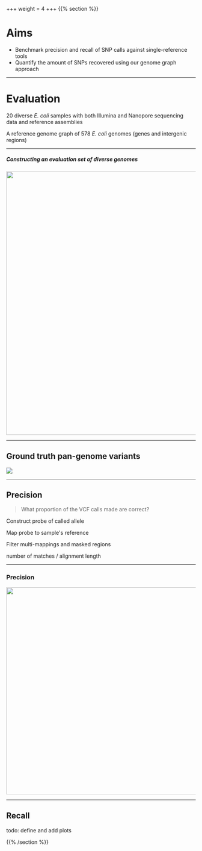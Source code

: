 +++
weight = 4
+++
{{% section %}}

# Aims

- Benchmark precision and recall of SNP calls against single-reference tools
- Quantify the amount of SNPs recovered using our genome graph approach

---

# Evaluation


20 diverse *E. coli* samples with both Illumina and Nanopore sequencing data and reference assemblies  

A reference genome graph of 578 *E. coli* genomes (genes and intergenic regions)

---

##### Constructing an evaluation set of diverse genomes

<img src="images/tree.png" height="700" style="border: none;">

---

## Ground truth pan-genome variants

<img src="images/pg-variants.png"  style="border: none;">

---

## Precision

> What proportion of the VCF calls made are correct?

<p class="fragment fade-in-then-semi-out">
Construct probe of called allele
</p>

<p class="fragment fade-in-then-semi-out">
Map probe to sample's reference
</p>

<p class="fragment fade-in-then-semi-out">
Filter multi-mappings and masked regions
</p>

<p class="fragment">
number of matches / alignment length
</p>

---

### Precision

<img src="images/precision.png"  height="550" width="1100" style="border: none;">

---

## Recall

todo: define and add plots

{{% /section %}}
